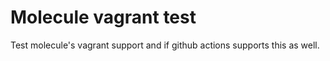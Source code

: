 # Molecule vagrant test

Test molecule's vagrant support and if github actions supports this as well.
